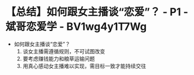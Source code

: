 # 【总结】如何跟女主播谈“恋爱”？ - P1 - 斌哥恋爱学 - BV1wg4y1T7Wg

-   如何跟女主播谈“恋爱”？
    1.  谈女主播需遵循规则，不可试图改变
    2.  要考虑赚钱能力和粮草运输问题
    3.  用真心感动女主播难以实现，需目标一致才能持续交往